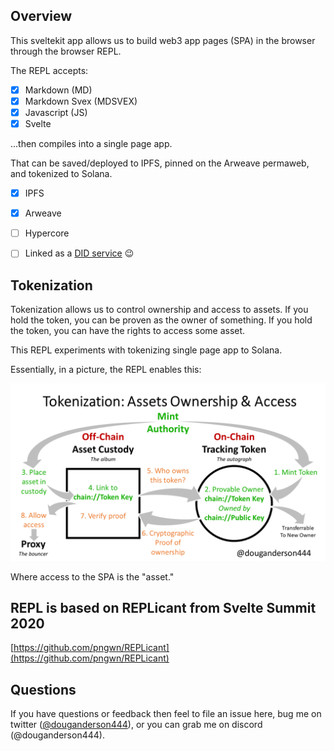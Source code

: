 ## Overview

This sveltekit app allows us to build web3 app pages (SPA) in the browser through the browser REPL.

The REPL accepts:

- [x] Markdown (MD)
- [x] Markdown Svex (MDSVEX)
- [x] Javascript (JS)
- [x] Svelte 

...then compiles into a single page app.

That can be saved/deployed to IPFS, pinned on the Arweave permaweb, and tokenized to Solana.

- [x] IPFS
- [x] Arweave 
- [ ] Hypercore 
- [ ] Linked as a [DID service](https://www.w3.org/TR/did-core/#dfn-service) 😉


## Tokenization 

Tokenization allows us to control ownership and access to assets. If you hold the token, you can be proven as the owner of something. If you hold the token, you can have the rights to access some asset.

This REPL experiments with tokenizing single page app to Solana.

Essentially, in a picture, the REPL enables this:

<img src='https://raw.githubusercontent.com/DougAnderson444/Tokenizer-Web-Repl/master/Tokenizer-process.png'>

Where access to the SPA is the "asset."

## REPL is based on REPLicant from  Svelte Summit 2020

[https://github.com/pngwn/REPLicant](https://github.com/pngwn/REPLicant)

## Questions

If you have questions or feedback then feel to file an issue here, bug me on twitter ([@douganderson444](https://twitter.com/douganderson444)), or you can grab me on discord (@douganderson444).
